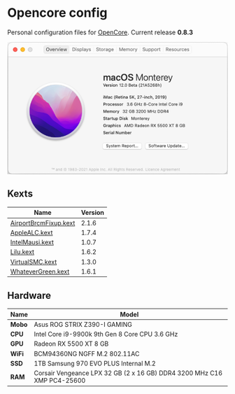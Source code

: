 # Opencore config
Personal configuration files for [OpenCore](https://github.com/acidanthera/OpenCorePkg).
Current release **0.8.3**

![About](./About.png)

## Kexts

Name | Version 
------------ | -------------
[AirportBrcmFixup.kext](https://github.com/acidanthera/AirportBrcmFixup)|2.1.6
[AppleALC.kext](https://github.com/acidanthera/AppleALC)                |1.7.4
[IntelMausi.kext](https://github.com/acidanthera/IntelMausi)             |1.0.7
[Lilu.kext](https://github.com/acidanthera/Lilu)                        |1.6.2
[VirtualSMC.kext](https://github.com/acidanthera/VirtualSMC)            |1.3.0
[WhateverGreen.kext](https://github.com/acidanthera/WhateverGreen)      |1.6.1

## Hardware

Name | Model
------------ | -------------
**Mobo**  | Asus ROG STRIX Z390-I GAMING
**CPU** | Intel Core i9-9900k 9th Gen 8 Core CPU 3.6 GHz
**GPU**  | Radeon RX 5500 XT 8 GB
**WiFi**  | BCM94360NG NGFF M.2 802.11AC
**SSD** | 1TB Samsung 970 EVO PLUS Internal M.2
**RAM** | Corsair Vengeance LPX 32 GB (2 x 16 GB) DDR4 3200 MHz C16 XMP PC4-25600
